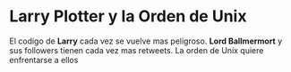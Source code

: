
# Larry Plotter y la Orden de Unix

El codigo de **Larry** cada vez se vuelve mas peligroso.
**Lord Ballmermort** y sus followers tienen cada vez mas retweets.
La orden de Unix quiere enfrentarse a ellos
